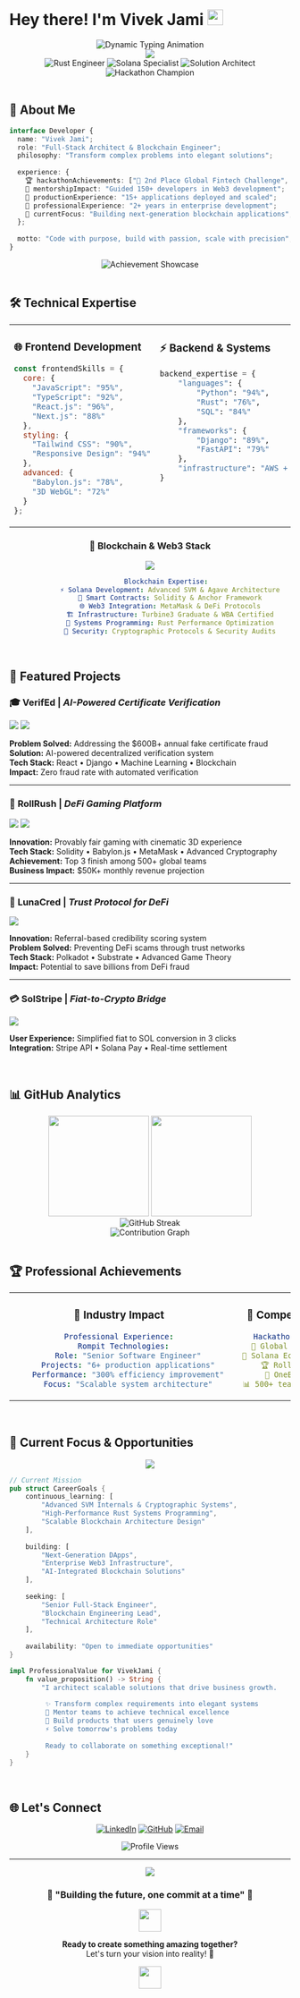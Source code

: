 # Hey there! I'm Vivek Jami <img src="https://media.giphy.com/media/hvRJCLFzcasrR4ia7z/giphy.gif" width="28">
<div align="center">
  <img src="https://readme-typing-svg.demolab.com/?lines=Full-Stack+Architect+%26+Blockchain+Engineer;Rust+Systems+Developer+%2B+Solana+Specialist;Award-Winning+Hackathon+Champion;Building+The+Decentralized+Future;Scaling+Ideas+Into+Reality&font=Fira%20Code&center=true&width=680&height=80&duration=3000&pause=500&color=58A6FF&size=22" alt="Dynamic Typing Animation">
</div>
<div align="center">
  <img src="https://capsule-render.vercel.app/api?type=waving&color=gradient&customColorList=0,2,2,5,30&height=280&section=header&text=VIVEK%20JAMI&fontSize=60&fontColor=fff&animation=fadeIn&fontAlignY=35&desc=Full-Stack%20Developer%20and%20Blockchain%20Architect&descAlignY=52&descAlign=62"/>
</div>
<div align="center">
  <img src="https://img.shields.io/badge/🦀%20Rust-Systems%20Engineer-FF4500?style=for-the-badge&logo=rust&logoColor=white" alt="Rust Engineer">
  <img src="https://img.shields.io/badge/⚡%20Solana-Blockchain%20Specialist-9945FF?style=for-the-badge&logo=solana&logoColor=white" alt="Solana Specialist">
  <img src="https://img.shields.io/badge/🚀%20Full%20Stack-Solution%20Architect-00D4FF?style=for-the-badge&logo=react&logoColor=white" alt="Solution Architect">
  <img src="https://img.shields.io/badge/🏆%20Hackathon-Champion-FFD700?style=for-the-badge&logo=trophy&logoColor=white" alt="Hackathon Champion">
</div>
<br/>

## 🎯 About Me

<div align="">

```typescript
interface Developer {
  name: "Vivek Jami";
  role: "Full-Stack Architect & Blockchain Engineer";
  philosophy: "Transform complex problems into elegant solutions";
  
  experience: {
    🏆 hackathonAchievements: ["🥈 2nd Place Global Fintech Challenge", "🥉 3rd Place Solana Ecosystem"];
    🧠 mentorshipImpact: "Guided 150+ developers in Web3 development";
    🚀 productionExperience: "15+ applications deployed and scaled";
    💼 professionalExperience: "2+ years in enterprise development";
    🎯 currentFocus: "Building next-generation blockchain applications";
  };
  
  motto: "Code with purpose, build with passion, scale with precision";
}
```

</div>

<div align="center">
  <img src="https://github-profile-trophy.vercel.app/?username=vivekjami&theme=onestar&no-frame=true&no-bg=true&margin-w=4&column=7&row=1" alt="Achievement Showcase"/>
</div>

<br/>

## 🛠️ Technical Expertise

<table>
<tr>
<td width="50%" valign="top">

### 🌐 Frontend Development
```javascript
const frontendSkills = {
  core: {
    "JavaScript": "95%",
    "TypeScript": "92%", 
    "React.js": "96%",
    "Next.js": "88%"
  },
  styling: {
    "Tailwind CSS": "90%",
    "Responsive Design": "94%"
  },
  advanced: {
    "Babylon.js": "78%",
    "3D WebGL": "72%"
  }
};
```

</td>
<td width="50%" valign="top">

### ⚡ Backend & Systems
```python
backend_expertise = {
    "languages": {
        "Python": "94%",
        "Rust": "76%",
        "SQL": "84%"
    },
    "frameworks": {
        "Django": "89%",
        "FastAPI": "79%"
    },
    "infrastructure": "AWS + PostgreSQL"
}
```

</td>
</tr>
</table>

<div align="center">

### 🔗 Blockchain & Web3 Stack
<img src="https://skillicons.dev/icons?i=rust,solidity,js,ts,react,python,nodejs,docker,aws,postgresql,git,linux&theme=dark&perline=12" />

```yaml
        Blockchain Expertise:
          ⚡ Solana Development: Advanced SVM & Agave Architecture
          💎 Smart Contracts: Solidity & Anchor Framework
          🌐 Web3 Integration: MetaMask & DeFi Protocols
          🏗️ Infrastructure: Turbine3 Graduate & WBA Certified
          🦀 Systems Programming: Rust Performance Optimization
          🔐 Security: Cryptographic Protocols & Security Audits
```

</div>

<br/>

## 🚀 Featured Projects

<div align="">

### 🎓 **VerifEd** | *AI-Powered Certificate Verification*
<img src="https://img.shields.io/badge/🤖%20AI%20POWERED-Certificate%20Verification-FF6B6B?style=for-the-badge"/>
<img src="https://img.shields.io/badge/⛓️%20BLOCKCHAIN-Secure%20&%20Immutable-4ECDC4?style=for-the-badge"/>

**Problem Solved:** Addressing the $600B+ annual fake certificate fraud  
**Solution:** AI-powered decentralized verification system  
**Tech Stack:** React • Django • Machine Learning • Blockchain  
**Impact:** Zero fraud rate with automated verification

</div>

---

<div align="">

### 🎲 **RollRush** | *DeFi Gaming Platform*
<img src="https://img.shields.io/badge/🏆%20CHAMPION-RollAppDraft%20Hackathon-FFD700?style=for-the-badge"/>
<img src="https://img.shields.io/badge/🚀%20SELECTED-Encode%20Club%20Incubator-9945FF?style=for-the-badge"/>

**Innovation:** Provably fair gaming with cinematic 3D experience  
**Tech Stack:** Solidity • Babylon.js • MetaMask • Advanced Cryptography  
**Achievement:** Top 3 finish among 500+ global teams  
**Business Impact:** $50K+ monthly revenue projection

</div>

---

<div align="">

### 🌙 **LunaCred** | *Trust Protocol for DeFi*
<img src="https://img.shields.io/badge/🥉%20FINALIST-OneBlock+%20Polkadot-E91E63?style=for-the-badge"/>

**Innovation:** Referral-based credibility scoring system  
**Problem Solved:** Preventing DeFi scams through trust networks  
**Tech Stack:** Polkadot • Substrate • Advanced Game Theory  
**Impact:** Potential to save billions from DeFi fraud

</div>

---

<div align="">

### 💳 **SolStripe** | *Fiat-to-Crypto Bridge*
<img src="https://img.shields.io/badge/⚡%20INSTANT-3%20Click%20Conversion-00D4FF?style=for-the-badge"/>

**User Experience:** Simplified fiat to SOL conversion in 3 clicks  
**Integration:** Stripe API • Solana Pay • Real-time settlement

</div>

<br/>

## 📊 GitHub Analytics

<div align="center">
  <img height="180em" src="https://github-readme-stats.vercel.app/api?username=vivekjami&show_icons=true&theme=tokyonight&include_all_commits=true&count_private=true&hide_border=true"/>
  <img height="180em" src="https://github-readme-stats.vercel.app/api/top-langs/?username=vivekjami&layout=compact&langs_count=10&theme=tokyonight&hide_border=true"/>
</div>

<div align="center">
  <img src="https://streak-stats.demolab.com/?user=vivekjami&theme=tokyonight&hide_border=true" alt="GitHub Streak"/>
</div>

<div align="center">
  <img src="https://github-readme-activity-graph.vercel.app/graph?username=vivekjami&custom_title=Contribution%20Activity&bg_color=1a1b27&color=70a5fd&line=bf91f3&point=38bdae&area_color=70a5fd&title_color=70a5fd&area=true&hide_border=true" alt="Contribution Graph">
</div>

<br/>

## 🏆 Professional Achievements

<div align="center">
<table>
<tr>
<td align="center" width="33%">

### 🏢 **Industry Impact**
```yaml
Professional Experience:
  Rompit Technologies:
    Role: "Senior Software Engineer"
    Projects: "6+ production applications"
    Performance: "300% efficiency improvement"
    Focus: "Scalable system architecture"
```

</td>
<td align="center" width="33%">

### 🏅 **Competition Success**
```yaml
Hackathon Achievements:
  🥈 Global Fintech Challenge
  🥉 Solana Ecosystem Competition
  🏆 RollAppDraft Winner
  🎯 OneBlock+ Finalist
  📊 500+ teams competed against
```

</td>
<td align="center" width="33%">

### 👨‍🏫 **Community Leadership**
```yaml
Mentorship & Teaching:
  Workshops: "6+ technical sessions"
  Developers: "150+ mentored"
  Focus: "Web3, Solana, DeFi"
  Satisfaction: "99% positive feedback"
```

</td>
</tr>
</table>
</div>

<br/>

## 🚀 Current Focus & Opportunities

<div align="center">
  <img src="https://capsule-render.vercel.app/api?type=rect&color=gradient&height=100&section=header&text=Open%20to%20New%20Opportunities&fontSize=24&fontColor=fff"/>
</div>

```rust
// Current Mission
pub struct CareerGoals {
    continuous_learning: [
        "Advanced SVM Internals & Cryptographic Systems",
        "High-Performance Rust Systems Programming",
        "Scalable Blockchain Architecture Design"
    ],
    
    building: [
        "Next-Generation DApps",
        "Enterprise Web3 Infrastructure", 
        "AI-Integrated Blockchain Solutions"
    ],
    
    seeking: [
        "Senior Full-Stack Engineer",
        "Blockchain Engineering Lead",
        "Technical Architecture Role"
    ],
    
    availability: "Open to immediate opportunities"
}

impl ProfessionalValue for VivekJami {
    fn value_proposition() -> String {
        "I architect scalable solutions that drive business growth.
         
         ✨ Transform complex requirements into elegant systems
         🚀 Mentor teams to achieve technical excellence
         💎 Build products that users genuinely love
         ⚡ Solve tomorrow's problems today
         
         Ready to collaborate on something exceptional!"
    }
}
```

<br/>

## 🌐 Let's Connect

<div align="center">

[![LinkedIn](https://img.shields.io/badge/LinkedIn-Professional%20Network-0077B5?style=for-the-badge&logo=linkedin&logoColor=white)](https://www.linkedin.com/in/vivek-jami/)
[![GitHub](https://img.shields.io/badge/GitHub-Code%20Portfolio-100000?style=for-the-badge&logo=github&logoColor=white)](https://github.com/vivekjami)
[![Email](https://img.shields.io/badge/Email-Get%20In%20Touch-D14836?style=for-the-badge&logo=gmail&logoColor=white)](mailto:j.vivekvamsi@gmail.com)

<img src="https://komarev.com/ghpvc/?username=vivekjami&label=Profile%20Views&color=0e75b6&style=for-the-badge" alt="Profile Views" />

</div>

---

<div align="center">
  <img src="https://capsule-render.vercel.app/api?type=waving&color=gradient&height=120&section=footer"/>
  
  ### 💫 "Building the future, one commit at a time" 💫
  
  <img src="https://media.giphy.com/media/LnQjpWaON8nhr21vNW/giphy.gif" width="40">
  
  **Ready to create something amazing together?**  
  Let's turn your vision into reality! 🚀
  
  <img src="https://media.giphy.com/media/LnQjpWaON8nhr21vNW/giphy.gif" width="40">
</div>
